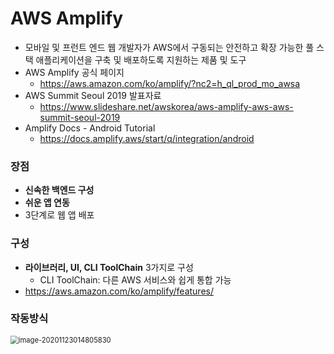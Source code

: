 # AWS Amplify

- 모바일 및 프런트 엔드 웹 개발자가 AWS에서 구동되는 안전하고 확장 가능한 풀 스택 애플리케이션을 구축 및 배포하도록 지원하는 제품 및 도구
- AWS Amplify 공식 페이지
  - https://aws.amazon.com/ko/amplify/?nc2=h_ql_prod_mo_awsa
- AWS Summit Seoul 2019 발표자료
  - https://www.slideshare.net/awskorea/aws-amplify-aws-aws-summit-seoul-2019
- Amplify Docs - Android Tutorial
  - https://docs.amplify.aws/start/q/integration/android



### 장점

- **신속한 백엔드 구성**
- **쉬운 앱 연동**
- 3단계로  웹 앱 배포



### 구성

- **라이브러리, UI, CLI ToolChain** 3가지로 구성
  - CLI ToolChain: 다른 AWS 서비스와 쉽게 통합 가능
- https://aws.amazon.com/ko/amplify/features/



### 작동방식

 <img src="C:\Users\chan\AppData\Roaming\Typora\typora-user-images\image-20201123014805830.png" alt="image-20201123014805830" style="zoom:80%;" />

